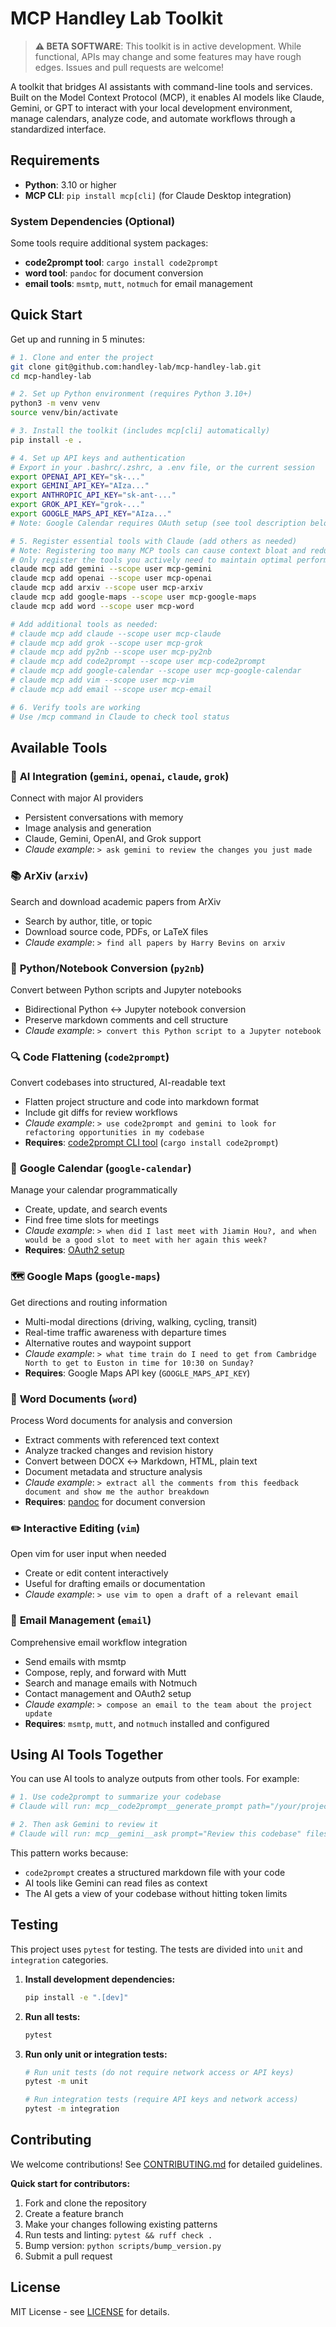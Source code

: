 # MCP Handley Lab Toolkit

> **⚠️ BETA SOFTWARE**: This toolkit is in active development. While functional, APIs may change and some features may have rough edges. Issues and pull requests are welcome!

A toolkit that bridges AI assistants with command-line tools and services. Built on the Model Context Protocol (MCP), it enables AI models like Claude, Gemini, or GPT to interact with your local development environment, manage calendars, analyze code, and automate workflows through a standardized interface.

## Requirements

- **Python**: 3.10 or higher
- **MCP CLI**: `pip install mcp[cli]` (for Claude Desktop integration)

### System Dependencies (Optional)
Some tools require additional system packages:
- **code2prompt tool**: `cargo install code2prompt`
- **word tool**: `pandoc` for document conversion
- **email tools**: `msmtp`, `mutt`, `notmuch` for email management

## Quick Start

Get up and running in 5 minutes:

```bash
# 1. Clone and enter the project
git clone git@github.com:handley-lab/mcp-handley-lab.git
cd mcp-handley-lab

# 2. Set up Python environment (requires Python 3.10+)
python3 -m venv venv
source venv/bin/activate

# 3. Install the toolkit (includes mcp[cli] automatically)
pip install -e .

# 4. Set up API keys and authentication
# Export in your .bashrc/.zshrc, a .env file, or the current session
export OPENAI_API_KEY="sk-..."
export GEMINI_API_KEY="AIza..."
export ANTHROPIC_API_KEY="sk-ant-..."
export GROK_API_KEY="grok-..."
export GOOGLE_MAPS_API_KEY="AIza..."
# Note: Google Calendar requires OAuth setup (see tool description below)

# 5. Register essential tools with Claude (add others as needed)
# Note: Registering too many MCP tools can cause context bloat and reduce tool calling accuracy
# Only register the tools you actively need to maintain optimal performance
claude mcp add gemini --scope user mcp-gemini
claude mcp add openai --scope user mcp-openai
claude mcp add arxiv --scope user mcp-arxiv
claude mcp add google-maps --scope user mcp-google-maps
claude mcp add word --scope user mcp-word

# Add additional tools as needed:
# claude mcp add claude --scope user mcp-claude
# claude mcp add grok --scope user mcp-grok
# claude mcp add py2nb --scope user mcp-py2nb
# claude mcp add code2prompt --scope user mcp-code2prompt
# claude mcp add google-calendar --scope user mcp-google-calendar
# claude mcp add vim --scope user mcp-vim
# claude mcp add email --scope user mcp-email

# 6. Verify tools are working
# Use /mcp command in Claude to check tool status
```

## Available Tools

### 🤖 **AI Integration** (`gemini`, `openai`, `claude`, `grok`)
Connect with major AI providers
  - Persistent conversations with memory
  - Image analysis and generation
  - Claude, Gemini, OpenAI, and Grok support
  - _Claude example_: `> ask gemini to review the changes you just made`

### 📚 **ArXiv** (`arxiv`)
Search and download academic papers from ArXiv
  - Search by author, title, or topic
  - Download source code, PDFs, or LaTeX files
  - _Claude example_: `> find all papers by Harry Bevins on arxiv`

### 📓 **Python/Notebook Conversion** (`py2nb`)
Convert between Python scripts and Jupyter notebooks
  - Bidirectional Python ↔ Jupyter notebook conversion
  - Preserve markdown comments and cell structure
  - _Claude example_: `> convert this Python script to a Jupyter notebook`

### 🔍 **Code Flattening** (`code2prompt`)
Convert codebases into structured, AI-readable text
  - Flatten project structure and code into markdown format
  - Include git diffs for review workflows
  - _Claude example_: `> use code2prompt and gemini to look for refactoring opportunities in my codebase`
  - **Requires**: [code2prompt CLI tool](https://github.com/mufeedvh/code2prompt#installation) (`cargo install code2prompt`)

### 📅 **Google Calendar** (`google-calendar`)
Manage your calendar programmatically
  - Create, update, and search events
  - Find free time slots for meetings
  - _Claude example_: `> when did I last meet with Jiamin Hou?, and when would be a good slot to meet with her again this week?`
  - **Requires**: [OAuth2 setup](docs/google-calendar-setup.md)

### 🗺️ **Google Maps** (`google-maps`)
Get directions and routing information
  - Multi-modal directions (driving, walking, cycling, transit)
  - Real-time traffic awareness with departure times
  - Alternative routes and waypoint support
  - _Claude example_: `> what time train do I need to get from Cambridge North to get to Euston in time for 10:30 on Sunday?`
  - **Requires**: Google Maps API key (`GOOGLE_MAPS_API_KEY`)




### 📄 **Word Documents** (`word`)
Process Word documents for analysis and conversion
  - Extract comments with referenced text context
  - Analyze tracked changes and revision history
  - Convert between DOCX ↔ Markdown, HTML, plain text
  - Document metadata and structure analysis
  - _Claude example_: `> extract all the comments from this feedback document and show me the author breakdown`
  - **Requires**: [pandoc](https://pandoc.org/installing.html) for document conversion

### ✏️ **Interactive Editing** (`vim`)
Open vim for user input when needed
  - Create or edit content interactively
  - Useful for drafting emails or documentation
  - _Claude example_: `> use vim to open a draft of a relevant email`

### 📧 **Email Management** (`email`)
Comprehensive email workflow integration
  - Send emails with msmtp
  - Compose, reply, and forward with Mutt
  - Search and manage emails with Notmuch
  - Contact management and OAuth2 setup
  - _Claude example_: `> compose an email to the team about the project update`
  - **Requires**: `msmtp`, `mutt`, and `notmuch` installed and configured



## Using AI Tools Together

You can use AI tools to analyze outputs from other tools. For example:

```bash
# 1. Use code2prompt to summarize your codebase
# Claude will run: mcp__code2prompt__generate_prompt path="/your/project" output_file="/tmp/summary.md"

# 2. Then ask Gemini to review it
# Claude will run: mcp__gemini__ask prompt="Review this codebase" files=[{"path": "/tmp/summary.md"}]
```

This pattern works because:
- `code2prompt` creates a structured markdown file with your code
- AI tools like Gemini can read files as context
- The AI gets a view of your codebase without hitting token limits


## Testing

This project uses `pytest` for testing. The tests are divided into `unit` and `integration` categories.

1.  **Install development dependencies:**
    ```bash
    pip install -e ".[dev]"
    ```

2.  **Run all tests:**
    ```bash
    pytest
    ```

3.  **Run only unit or integration tests:**
    ```bash
    # Run unit tests (do not require network access or API keys)
    pytest -m unit

    # Run integration tests (require API keys and network access)
    pytest -m integration
    ```

## Contributing

We welcome contributions! See [CONTRIBUTING.md](CONTRIBUTING.md) for detailed guidelines.

**Quick start for contributors:**
1. Fork and clone the repository
2. Create a feature branch
3. Make your changes following existing patterns
4. Run tests and linting: `pytest && ruff check .`
5. Bump version: `python scripts/bump_version.py`
6. Submit a pull request

## License

MIT License - see [LICENSE](LICENSE) for details.
